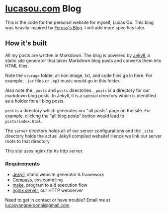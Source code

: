 # [lucasou.com](http://lucasou.com) Blog

This is the code for the personal website for myself, Lucas Ou.
This blog was heavily inspired by [Feross's Blog](http://feross.org). 
I will add more specifics later.

## How it's built

All my posts are written in Markdown. The blog is powered by [Jekyll](http://github.com/mojombo/jekyll), a static site generator that takes Markdown blog posts and converts them into HTML files.

Note the `storage` folder, all non image, txt, and code files go in here. For example, `.jar` files or `.mp3` music would go in this folder.

Also note the `_posts` and `posts` directories. `_posts` is a directory for our markdown blog posts. In Jekyll, it is a special directory which is identified as a holder for all blog posts. 

`post` is a directory which generates our "all posts" page on the site. For example, clicking the "all blog posts" button would lead to `posts/index.html`.

The `server` directory holds all of our server configurations and the `_site` directory holds the actual Jekyll compiled website! Hence we link our server roots to that directory.

This site uses nginx for its http server.

### Requirements

- [Jekyll](http://jekyllrb.com/), static website generator & framework
- [Compass](http://compass-style.org/), css compiling
- [make](https://www.gnu.org/software/make/), program to aid execution flow
- [nginx server](http://wiki.nginx.org/Main), our HTTP webserver

Need to get in contact or have trouble? Email me at lucasyangpersonal@gmail.com.
